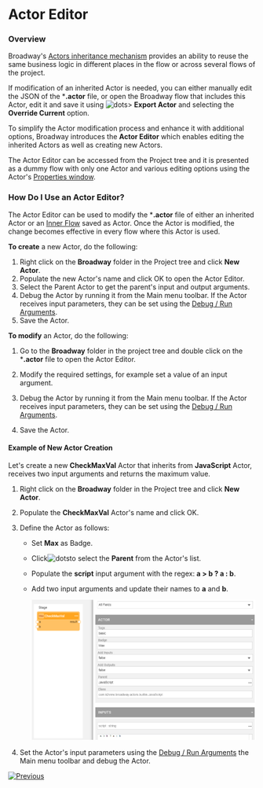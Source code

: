 # Actor Editor

### Overview

Broadway's [Actors inheritance mechanism](06_export_actor.md) provides an ability to reuse the same business logic in different places in the flow or across several flows of the project. 

If modification of an inherited Actor is needed, you can either manually edit the JSON of the ***.actor** file, or open the Broadway flow that includes this Actor, edit it and save it using ![dots](images/99_19_dots.PNG)> **Export Actor** and selecting the **Override Current** option. 

To simplify the Actor modification process and enhance it with additional options, Broadway introduces the **Actor Editor** which enables editing the inherited Actors as well as creating new Actors.  

The Actor Editor can be accessed from the Project tree and it is presented as a dummy flow with only one Actor and various editing options using the Actor's [Properties window](03_broadway_actor_window.md).

### How Do I Use an Actor Editor?

The Actor Editor can be used to modify the ***.actor** file of either an inherited Actor or an [Inner Flow](22_broadway_flow_inner_flows.md) saved as Actor. Once the Actor is modified, the change becomes effective in every flow where this Actor is used.  

**To create** a new Actor, do the following:

1. Right click on the  **Broadway** folder in the Project tree and click **New Actor**.
2. Populate the new Actor's name and click OK to open the Actor Editor.
3. Select the Parent Actor to get the parent's input and output arguments. 
4. Debug the Actor by running it from the Main menu toolbar. If the Actor receives input parameters, they can be set using the [Debug / Run Arguments](25_broadway_flow_window_run_and_debug_flow.md).
5. Save the Actor.

**To modify** an Actor, do the following:

1. Go to the **Broadway** folder in the project tree and double click on the ***.actor** file to open the Actor Editor.

2. Modify the required settings, for example set a value of an input argument.
3. Debug the Actor by running it from the Main menu toolbar. If the Actor receives input parameters, they can be set using the [Debug / Run Arguments](25_broadway_flow_window_run_and_debug_flow.md). 
4. Save the Actor.

#### Example of New Actor Creation

Let's create a new **CheckMaxVal** Actor that inherits from **JavaScript** Actor, receives two input arguments and returns the maximum value.

1.  Right click on the **Broadway** folder in the Project tree and click **New Actor**.

2. Populate the **CheckMaxVal** Actor's name and click OK.

3. Define the Actor as follows:

   * Set **Max** as Badge.

   * Click![dots](images/99_19_dots.PNG)to select  the **Parent** from the Actor's list.

   * Populate the **script** input argument with the regex: **a > b ? a : b**.

   * Add two input arguments and update their names to **a** and **b**.

     ![image](images/99_10_editor_1.PNG)

4. Set the Actor's input parameters using the [Debug / Run Arguments](25_broadway_flow_window_run_and_debug_flow.md) the Main menu toolbar and debug the Actor.

[![Previous](/articles/images/Previous.png)](27_broadway_data_inspection.md)